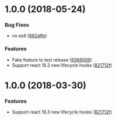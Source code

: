 <a name="1.1.1"></a>

# 1.0.0 (2018-05-24)

### Bug Fixes

* no es6 ([682dffe](https://github.com/jquense/spy-on-component/commit/682dffe))

### Features

* Fake feature to test release ([9366006](https://github.com/jquense/spy-on-component/commit/9366006))
* Support react 16.3 new lifecycle hooks ([821712f](https://github.com/jquense/spy-on-component/commit/821712f))

<a name="1.0.0"></a>

# 1.0.0 (2018-03-30)

### Features

* Support react 16.3 new lifecycle hooks ([821712f](https://github.com/jquense/spy-on-component/commit/821712f))
